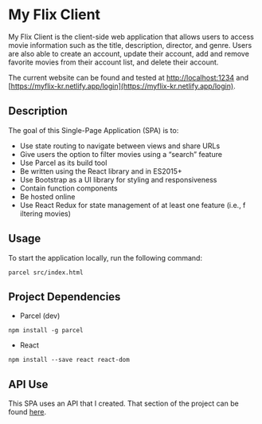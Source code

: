 # My Flix Client

My Flix Client is the client-side web application that allows users to access movie information such as the title, description, director, and genre. Users are also able to create an account, update their account, add and remove favorite movies from their account list, and delete their account.

The current website can be found and tested at [http://localhost:1234](http://localhost:1234) and [https://myflix-kr.netlify.app/login](https://myflix-kr.netlify.app/login).

## Description

The goal of this Single-Page Application (SPA) is to:

- Use state routing to navigate between views and share URLs
- Give users the option to filter movies using a “search” feature
- Use Parcel as its build tool
- Be written using the React library and in ES2015+
- Use Bootstrap as a UI library for styling and responsiveness
- Contain function components
- Be hosted online
- Use React Redux for state management of at least one feature (i.e., f iltering movies)

## Usage

To start the application locally, run the following command:

```
parcel src/index.html
```

## Project Dependencies

- Parcel (dev)

```
npm install -g parcel
```

- React

```
npm install --save react react-dom
```

## API Use

This SPA uses an API that I created. That section of the project can be found [here](https://github.com/raschkatie/movie_api).
